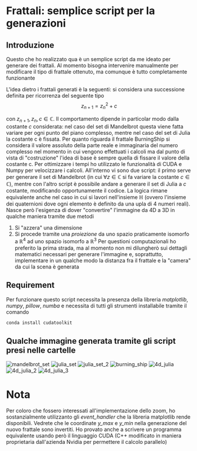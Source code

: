 # Frattali: semplice script per la generazioni

## Introduzione
Questo che ho realizzato qua è un semplice script da me ideato per generare dei frattali. Al momento bisogna intervenire manualmente per modificare il tipo di frattale ottenuto, ma comunque è tutto completamente funzionante

L'idea dietro i frattali generati è la seguenti: si considera una successione definita per ricorrenza del seguente tipo
$$z_{n+1} = z_n^2 + c$$

con $z_{n+1}, z_n, c \in \mathbb{C}$. Il comportamento dipende in particolar modo dalla costante $c$ considerata: nel caso del set di Mandelbrot questa viene fatta variare per ogni punto del piano complesso, mentre nel caso del set di Julia la costante c è fissata. Per quanto riguarda il frattale BurningShip si considera il valore assoluto della parte reale e immaginaria del numero complesso nel momento in cui vengono effettuati i calcoli ma dal punto di vista di "costruzione" l'idea di base è sempre quella di fissare il valore della costante c. 
Per ottimizzare i tempi ho utilizzato le funzionalità di CUDA e Numpy per velocizzare i calcoli.
All'interno vi sono due script: il primo serve per generare il set di Mandelbrot (in cui $\forall z \in \mathbb{C}$ si fa variare la costante $c \in \mathbb{C}$), mentre con l'altro script è possibile andare a generare il set di Julia a $c$ costante, modificando opportunamente il codice.
La logica rimane equivalente anche nel caso in cui si lavori nell'insieme $\mathbb{H}$ (ovvero l'insieme dei quaternioni dove ogni elemento è definito da una upla di 4 numeri reali). Nasce però l'esigenza di dover "convertire" l'immagine da 4D a 3D in qualche maniera tramite due metodi
1) Si "azzera" una dimensione
2) Si procede tramite una _proiezione_ da uno spazio praticamente isomorfo a $\mathbb{R}^4$ ad uno spazio isomorfo a $\mathbb{R}^3$
Per questioni computazionali ho preferito la prima strada, ma al momento non mi dilungherò sui dettagli matematici necessari per generare l'immagine e, soprattutto, implementare in un qualche modo la distanza fra il frattale e la "camera" da cui la scena è generata
## Requirement
Per funzionare questo script necessita la presenza della libreria _matplotlib_, _numpy_, _pillow_, _numba_ e necessita di tutti gli strumenti installabile tramite il comando
```bash
conda install cudatoolkit
```
## Qualche immagine generata tramite gli script presi nelle cartelle
![mandelbrot_set](https://github.com/Fr4nci/frattali/blob/main/Immagini%20varie%20generate/mandelbrot_set.png)
![julia_set](https://github.com/Fr4nci/frattali/blob/main/Immagini%20varie%20generate/julia_set.png)
![julia_set_2](https://github.com/Fr4nci/frattali/blob/main/Immagini%20varie%20generate/julia_colored.png)
![burning_ship](https://github.com/Fr4nci/frattali/blob/main/Immagini%20varie%20generate/immagine_zoom_burning_ship.png)
![4d_julia](https://github.com/Fr4nci/frattali/blob/main/Frattali%20in%204D/frattale2_6.png)
![4d_julia_2](https://github.com/Fr4nci/frattali/blob/main/Frattali%20in%204D/frattale4_3.png)
![4d_julia_3](https://github.com/Fr4nci/frattali/blob/main/Frattali%20in%204D/frattale5_1.png) 

# Nota
Per coloro che fossero interessati all'implementazione dello zoom, ho sostanzialmente utilizzanto gli _event_handler_ che la libreria matplotlib rende disponibili. Vedrete che le coordinate _y_max_ e _y_min_ nella generazione del nuovo frattale sono invertiti.
Ho provato anche a scrivere un programma equivalente usando però il linguaggio CUDA (C++ modificato in maniera proprietaria dall'azienda Nvidia per permettere il calcolo parallelo)
